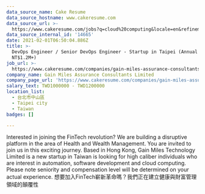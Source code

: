 ```yaml
---
data_source_name: Cake Resume
data_source_hostname: www.cakeresume.com
data_source_url: >-
  https://www.cakeresume.com/jobs?q=cloud%20computing&locale=en&refinementList%5Bseniority_level%5D%5B0%5D=mid_senior_level&refinementList%5Bsalary_type%5D=per_year&range%5Bsalary_range%5D%5Bmin%5D=1000000
data_source_internal_id: '14665'
date: 2021-02-01T06:50:04.886Z
title: >-
  DevOps Engineer / Senior DevOps Engineer - Startup in Taipei (Annual Salary
  NT$1.2M+)
job_url: >-
  https://www.cakeresume.com/companies/gain-miles-assurance-consultants-limited/jobs/408808
company_name: Gain Miles Assurance Consultants Limited
company_page_url: 'https://www.cakeresume.com/companies/gain-miles-assurance-consultants-limited'
salary_text: TWD1000000 - TWD1200000
location_list:
  - 台北市中山區
  - Taipei city
  - Taiwan
badges: []

---
```


Interested in joining the FinTech revolution? We are building a disruptive platform in the area of Health and Wealth Management. You are invited to join us in this exciting journey. Based in Hong Kong, Gain Miles Technology Limited is a new startup in Taiwan is looking for high caliber individuals who are interest in automation, software development and cloud computing. Please note seniority and compensation level will be determined on your actual experience. 想要加入FinTech嶄新革命嗎？我們正在建立健康與財富管理領域的顛覆性